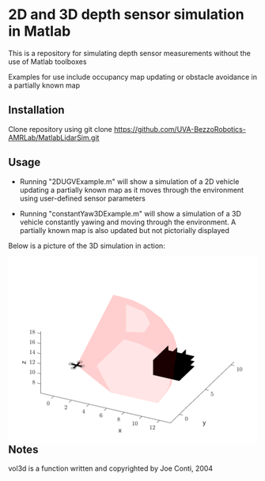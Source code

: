 # 2D and 3D depth sensor simulation in Matlab

This is a repository for simulating depth sensor measurements without the use of Matlab toolboxes

Examples for use include occupancy map updating or obstacle avoidance in a partially known map

## Installation

Clone repository using git clone https://github.com/UVA-BezzoRobotics-AMRLab/MatlabLidarSim.git

## Usage

* Running "2DUGVExample.m" will show a simulation of a 2D vehicle updating a partially known map as it moves through the environment using user-defined sensor parameters

* Running "constantYaw3DExample.m" will show a simulation of a 3D vehicle constantly yawing and moving through the environment. A partially known map is also updated but not pictorially displayed

Below is a picture of the 3D simulation in action:

<img src="images/3DexampleImage.png"
     alt="Markdown Monster icon"
     style="float: left; margin-right: 10px;" />

## Notes
vol3d is a function written and copyrighted by Joe Conti, 2004